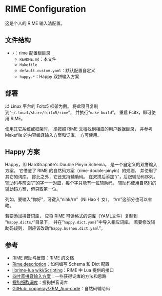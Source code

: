 # RIME Configuration

这是个人的 RIME 输入法配置。

## 文件结构

- `/`：rime 配置根目录
  - `README.md`：本文件
  - `Makefile`
  - `default.custom.yaml`：默认配置自定义
  - `happy.*`：Happy 双拼输入方案

## 部署

以 Linux 平台的 Fcitx5 框架为例。
将此项目复制到“`~/.local/share/fcitx5/rime`”，
并执行“`make build`”。
重启 Fcitx，即可使用 RIME。

使用其它系统或框架时，
须按照 RIME 文档找到相应的用户数据目录，
并参考 Makefile 的内容编译输入方案和词库，
方可使用。

## Happy 方案

Happy，即 HardGraphite's Double Pinyin Schema，
是一个自定义的双拼输入方案。
它借鉴了 RIME 的自然码方案（rime-double-pinyin）的规则，
并使用了其它的词库。
除此之外，它还支持辅助码。
在双拼后添加“/”，后跟辅助码序列。
辅助码与前面“/”的字一一对应，每个字只能有一位辅助码。
辅助码使用自然码的辅助码方案，但只取第一位。

列如，要输入“你好”，可键入“nihk/rn”（Ni Hao 亻女）。
“/rn”这部分也可以省略。

若要添加拼音词库，
应将 RIME 可读格式的词库（YAML文件）复制到
“`happy.dicts/`”目录下，
并在“`happy.dict.yaml`”中导入相应词库。
若要修改辅助码规则，
则应该改动“`happy.bushou.dict.yaml`”。

## 参考

- [RIME 帮助与反馈](https://rime.im/docs/)：RIME 的文档
- [Rime description](https://github.com/LEOYoon-Tsaw/Rime_collections/blob/master/Rime_description.md)：如何编写 Schema 和 Dict 配置
- [librime-lua wiki/Scripting](https://github.com/hchunhui/librime-lua/wiki/Scripting)：RIME 中 Lua 提供的接口
- [四叶草拼音输入方案](https://github.com/fkxxyz/rime-cloverpinyin)：一些获得词库的方法和思路
- [搜狗细胞词库](https://pinyin.sogou.com/dict/)：搜狗拼音词库
- [GitHub: copperay/ZRM_Aux-code](https://github.com/copperay/ZRM_Aux-code)：自然码辅助码
